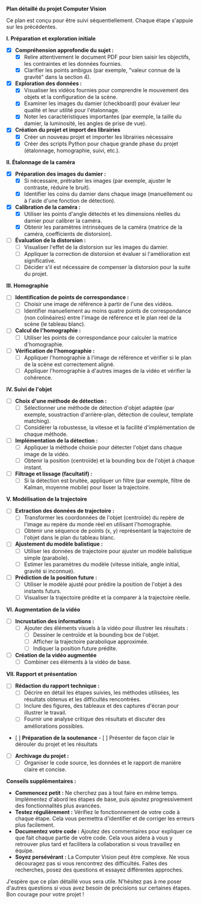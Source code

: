 **Plan détaillé du projet Computer Vision**

Ce plan est conçu pour être suivi séquentiellement. Chaque étape s'appuie sur les précédentes.

**I. Préparation et exploration initiale**

-   [x] **Compréhension approfondie du sujet :**
    -   [x] Relire attentivement le document PDF pour bien saisir les objectifs, les contraintes et les données fournies.
    -   [x] Clarifier les points ambigus (par exemple, "valeur connue de la gravité" dans la section 4).

-   [x] **Exploration des données :**
    -   [x] Visualiser les vidéos fournies pour comprendre le mouvement des objets et la configuration de la scène.
    -   [x] Examiner les images du damier (checkboard) pour évaluer leur qualité et leur utilité pour l'étalonnage.
    -   [x] Noter les caractéristiques importantes (par exemple, la taille du damier, la luminosité, les angles de prise de vue).

- [x] **Création du projet et import des librairies**
    - [x] Créer un nouveau projet et importer les librairies nécessaire
    - [x] Créer des scripts Python pour chaque grande phase du projet (étalonnage, homographie, suivi, etc.).

**II. Étalonnage de la caméra**

-   [x] **Préparation des images du damier :**
    -   [x] Si nécessaire, prétraiter les images (par exemple, ajuster le contraste, réduire le bruit).
    -   [x] Identifier les coins du damier dans chaque image (manuellement ou à l'aide d'une fonction de détection).

-   [x] **Calibration de la caméra :**
    -   [x] Utiliser les points d'angle détectés et les dimensions réelles du damier pour calibrer la caméra.
    -   [x] Obtenir les paramètres intrinsèques de la caméra (matrice de la caméra, coefficients de distorsion).

-   [ ] **Évaluation de la distorsion :**
    -   [ ] Visualiser l'effet de la distorsion sur les images du damier.
    -   [ ] Appliquer la correction de distorsion et évaluer si l'amélioration est significative.
    -   [ ] Décider s'il est nécessaire de compenser la distorsion pour la suite du projet.

**III. Homographie**

-   [ ] **Identification de points de correspondance :**
    -   [ ] Choisir une image de référence à partir de l'une des vidéos.
    -   [ ] Identifier manuellement au moins quatre points de correspondance (non colinéaires) entre l'image de référence et le plan réel de la scène (le tableau blanc).

-   [ ] **Calcul de l'homographie :**
    -   [ ] Utiliser les points de correspondance pour calculer la matrice d'homographie.

-   [ ] **Vérification de l'homographie :**
    -   [ ] Appliquer l'homographie à l'image de référence et vérifier si le plan de la scène est correctement aligné.
    -   [ ] Appliquer l'homographie à d'autres images de la vidéo et vérifier la cohérence.

**IV. Suivi de l'objet**

-   [ ] **Choix d'une méthode de détection :**
    -   [ ] Sélectionner une méthode de détection d'objet adaptée (par exemple, soustraction d'arrière-plan, détection de couleur, template matching).
    -   [ ] Considérer la robustesse, la vitesse et la facilité d'implémentation de chaque méthode.

-   [ ] **Implémentation de la détection :**
    -   [ ] Appliquer la méthode choisie pour détecter l'objet dans chaque image de la vidéo.
    -   [ ] Obtenir la position (centroïde) et la bounding box de l'objet à chaque instant.

-   [ ] **Filtrage et lissage (facultatif) :**
    -   [ ] Si la détection est bruitée, appliquer un filtre (par exemple, filtre de Kalman, moyenne mobile) pour lisser la trajectoire.

**V. Modélisation de la trajectoire**

-   [ ] **Extraction des données de trajectoire :**
    -   [ ] Transformer les coordonnées de l'objet (centroïde) du repère de l'image au repère du monde réel en utilisant l'homographie.
    -   [ ] Obtenir une séquence de points (x, y) représentant la trajectoire de l'objet dans le plan du tableau blanc.

-   [ ] **Ajustement du modèle balistique :**
    -   [ ] Utiliser les données de trajectoire pour ajuster un modèle balistique simple (parabole).
    -   [ ] Estimer les paramètres du modèle (vitesse initiale, angle initial, gravité si inconnue).

-   [ ] **Prédiction de la position future :**
    -   [ ] Utiliser le modèle ajusté pour prédire la position de l'objet à des instants futurs.
    -   [ ] Visualiser la trajectoire prédite et la comparer à la trajectoire réelle.

**VI. Augmentation de la vidéo**

-   [ ] **Incrustation des informations :**
    -   [ ] Ajouter des éléments visuels à la vidéo pour illustrer les résultats :
        -   [ ] Dessiner le centroïde et la bounding box de l'objet.
        -   [ ] Afficher la trajectoire parabolique approximée.
        -   [ ] Indiquer la position future prédite.
- [ ] **Création de la vidéo augmentée**
    - [ ] Combiner ces éléments à la vidéo de base.

**VII. Rapport et présentation**

-   [ ] **Rédaction du rapport technique :**
    -   [ ] Décrire en détail les étapes suivies, les méthodes utilisées, les résultats obtenus et les difficultés rencontrées.
    -   [ ] Inclure des figures, des tableaux et des captures d'écran pour illustrer le travail.
    -   [ ] Fournir une analyse critique des résultats et discuter des améliorations possibles.
-    [ ] **Préparation de la soutenance**
    - [ ] Présenter de façon clair le dérouler du projet et les résultats
-   [ ] **Archivage du projet :**
    -   [ ] Organiser le code source, les données et le rapport de manière claire et concise.

**Conseils supplémentaires :**

*   **Commencez petit :** Ne cherchez pas à tout faire en même temps. Implémentez d'abord les étapes de base, puis ajoutez progressivement des fonctionnalités plus avancées.
*   **Testez régulièrement :** Vérifiez le fonctionnement de votre code à chaque étape. Cela vous permettra d'identifier et de corriger les erreurs plus facilement.
*   **Documentez votre code :** Ajoutez des commentaires pour expliquer ce que fait chaque partie de votre code. Cela vous aidera à vous y retrouver plus tard et facilitera la collaboration si vous travaillez en équipe.
*   **Soyez persévérant :** La Computer Vision peut être complexe. Ne vous découragez pas si vous rencontrez des difficultés. Faites des recherches, posez des questions et essayez différentes approches.

J'espère que ce plan détaillé vous sera utile. N'hésitez pas à me poser d'autres questions si vous avez besoin de précisions sur certaines étapes. Bon courage pour votre projet !
